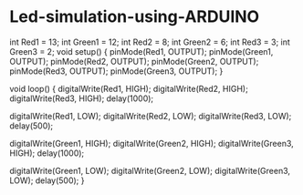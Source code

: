 # Led-simulation-using-ARDUINO
int Red1 = 13;
int Green1 = 12;
int Red2 = 8;
int Green2 = 6;
int Red3 = 3;
int Green3 = 2;
void setup()
{
  pinMode(Red1, OUTPUT);
  pinMode(Green1, OUTPUT);
  pinMode(Red2, OUTPUT);
  pinMode(Green2, OUTPUT);
  pinMode(Red3, OUTPUT);
  pinMode(Green3, OUTPUT);
}

void loop()
{
  digitalWrite(Red1, HIGH);
  digitalWrite(Red2, HIGH);
  digitalWrite(Red3, HIGH);
  delay(1000);
  
  digitalWrite(Red1, LOW);
  digitalWrite(Red2, LOW);
  digitalWrite(Red3, LOW);
  delay(500);
  
  digitalWrite(Green1, HIGH);
  digitalWrite(Green2, HIGH);
  digitalWrite(Green3, HIGH);
  delay(1000);
   
  digitalWrite(Green1, LOW);
  digitalWrite(Green2, LOW);
  digitalWrite(Green3, LOW);
  delay(500);
}
